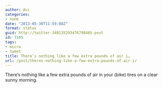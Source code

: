 ```yaml
---
author: Avi
categories:
- none
date: "2013-05-30T11:59:08Z"
format: status
guid: http://twitter-340135293476798465-post
id: 7105
tags:
- micro
- tweet
title: There’s nothing like a few extra pounds of air i…
url: /post/theres-nothing-like-a-few-extra-pounds-of-air-i/
---
```

There’s nothing like a few extra pounds of air in your (bike) tires on a clear sunny morning.